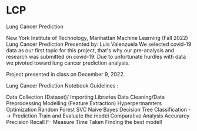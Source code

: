# LCP
Lung Cancer Prediction 

New York Institute of Technology, Manhattan
Machine Learning (Fall 2022)
Lung Cancer Prediction
Presented by:
Luis Valenzuela
We selected covid-19 data as our first topic for this project, that's why our pre-analysis and research was submitted on covid-19. Due to unfortunate hurdles with data we pivoted toward lung cancer prediction analysis.

Project presented in class on December 9, 2022.

Lung Cancer Prediction Notebook Guidelines :

Data Collection (Dataset)/ Importing Libraries
Data Cleaning/Data Preprocessing
Modelling (Feature Extraction)
Hyperpermamters Optimization Random Forest SVC Naive Bayes Decision Tree
Classification --> Prediction
Train and Evaluate the model
Comparative Analysis
Accurarcy
Precision
Recall
F- Measure
Time Taken
Finding the best model!
